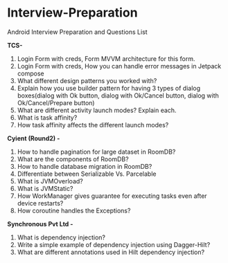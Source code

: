 # Interview-Preparation
Android Interview Preparation and Questions List

**TCS-**
1. Login Form with creds, Form MVVM architecture for this form.
2. Login Form with creds, How you can handle error messages in Jetpack compose
3. What different design patterns you worked with?
4. Explain how you use builder pattern for having 3 types of dialog boxes(dialog with Ok button, dialog with Ok/Cancel button, dialog with Ok/Cancel/Prepare button)
5. What are different activity launch modes? Explain each.
6. What is task affinity?
7. How task affinity affects the different launch modes?

**Cyient (Round2) -**
1. How to handle pagination for large dataset in RoomDB?
2. What are the components of RoomDB?
3. How to handle database migration in RoomDB?
4. Differentiate between Serializable Vs. Parcelable 
5. What is JVMOverload?
6. What is JVMStatic?
7. How WorkManager gives guarantee for executing tasks even after device restarts?
8. How coroutine handles the Exceptions?

**Synchronous Pvt Ltd -** 
1. What is dependency injection?
2. Write a simple example of dependency injection using Dagger-Hilt?
3. What are different annotations used in Hilt dependency injection?
